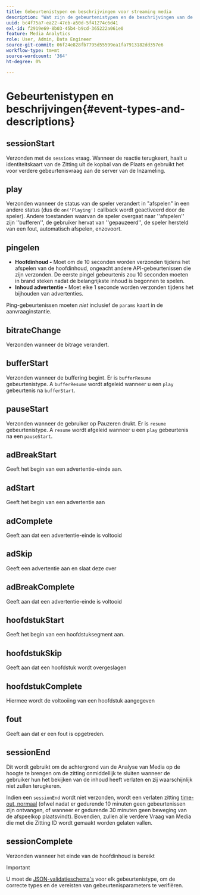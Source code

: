 ```yaml
---
title: Gebeurtenistypen en beschrijvingen voor streaming media
description: "Wat zijn de gebeurtenistypen en de beschrijvingen van de Inzameling van Media? "
uuid: bc4f75a7-ea22-47eb-a50d-5f41274c6d41
exl-id: f2919e69-8b03-45b4-b9cd-365222a061e0
feature: Media Analytics
role: User, Admin, Data Engineer
source-git-commit: 06f24e828fb7795d55599ea1fa7913182dd357e6
workflow-type: tm+mt
source-wordcount: '364'
ht-degree: 0%

---
```


# Gebeurtenistypen en beschrijvingen{#event-types-and-descriptions}

## sessionStart

Verzonden met de `sessions` vraag. Wanneer de reactie terugkeert, haalt u identiteitskaart van de Zitting uit de kopbal van de Plaats en gebruikt het voor verdere gebeurtenisvraag aan de server van de Inzameling.

## play

Verzonden wanneer de status van de speler verandert in &quot;afspelen&quot; in een andere status (dus de `on('Playing')` callback wordt geactiveerd door de speler). Andere toestanden waarvan de speler overgaat naar &#39;&#39;afspelen&#39;&#39; zijn &#39;&#39;bufferen&#39;&#39;, de gebruiker hervat van &#39;&#39;gepauzeerd&#39;&#39;, de speler hersteld van een fout, automatisch afspelen, enzovoort.

## pingelen

* **Hoofdinhoud -** Moet om de 10 seconden worden verzonden tijdens het afspelen van de hoofdinhoud, ongeacht andere API-gebeurtenissen die zijn verzonden. De eerste pingel gebeurtenis zou 10 seconden moeten in brand steken nadat de belangrijkste inhoud is begonnen te spelen.
* **Inhoud advertentie -** Moet elke 1 seconde worden verzonden tijdens het bijhouden van advertenties.

Ping-gebeurtenissen moeten *niet* inclusief de `params` kaart in de aanvraaginstantie.

## bitrateChange

Verzonden wanneer de bitrage verandert.

## bufferStart

Verzonden wanneer de buffering begint. Er is `bufferResume` gebeurtenistype. A `bufferResume` wordt afgeleid wanneer u een `play` gebeurtenis na `bufferStart`.

## pauseStart

Verzonden wanneer de gebruiker op Pauzeren drukt. Er is `resume` gebeurtenistype. A `resume` wordt afgeleid wanneer u een `play` gebeurtenis na een `pauseStart`.

## adBreakStart

Geeft het begin van een advertentie-einde aan.

## adStart

Geeft het begin van een advertentie aan

## adComplete

Geeft aan dat een advertentie-einde is voltooid

## adSkip

Geeft een advertentie aan en slaat deze over

## adBreakComplete

Geeft aan dat een advertentie-einde is voltooid

## hoofdstukStart

Geeft het begin van een hoofdstuksegment aan.

## hoofdstukSkip

Geeft aan dat een hoofdstuk wordt overgeslagen

## hoofdstukComplete

Hiermee wordt de voltooiing van een hoofdstuk aangegeven

## fout

Geeft aan dat er een fout is opgetreden.

## sessionEnd

Dit wordt gebruikt om de achtergrond van de Analyse van Media op de hoogte te brengen om de zitting onmiddellijk te sluiten wanneer de gebruiker hun het bekijken van de inhoud heeft verlaten en zij waarschijnlijk niet zullen terugkeren.

Indien een `sessionEnd` wordt niet verzonden, wordt een verlaten zitting [time-out, normaal](../mc-api-impl/mc-api-timeout.md) (ofwel nadat er gedurende 10 minuten geen gebeurtenissen zijn ontvangen, of wanneer er gedurende 30 minuten geen beweging van de afspeelkop plaatsvindt). Bovendien, zullen alle verdere Vraag van Media die met die Zitting ID wordt gemaakt worden gelaten vallen.

## sessionComplete

Verzonden wanneer het einde van de hoofdinhoud is bereikt

>[!IMPORTANT]
>
>U moet de [JSON-validatieschema&#39;s](mc-api-json-validation.md) voor elk gebeurtenistype, om de correcte types en de vereisten van gebeurtenisparameters te verifiëren.
